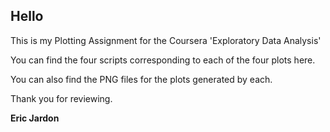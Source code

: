 ## Hello

This is my Plotting Assignment for the Coursera 'Exploratory Data Analysis'  

You can find the four scripts corresponding to each of the four plots here.   

You can also find the PNG files for the plots generated by each.   

Thank you for reviewing.

**Eric Jardon**
